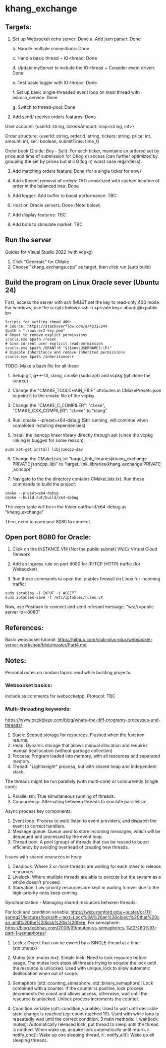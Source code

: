# khang_exchange

## Targets:
1. Set up Websocket echo server: Done
	a. Add json parser: Done
	
	b. Handle multiple connections: Done
	
	c. Handle basic thread + IO-thread: Done
	
	d. Update myServer to include the IO-thread + Consider event driven: Done
	
	e. Test basic logger with IO-thread: Done
	
	f. Set up basic single-threaded event loop on main thread with asio::io_service: Done 
	
	g. Switch to thread-pool: Done

2. Add send/ receive orders features: Done

User account: {userId: string, tickersAmount: map<string, int>}

Order structure: {userId: string, orderId: string, tickers: string, price: int, amount: int, sell: boolean, submitTime: time_t}

Order book (2 side: Buy - Sell): For each ticker, maintains an ordered set by price and 
time of submission for O(log n) access (can further optimized by grouping the set by prices
but still O(log n) worst case regardless).


3. Add matching orders feature: Done (for a single ticker for now)

4. Add efficient removal of orders: O(1) armortized with cached location of order in
the balanced tree: Done

5. Add logger: Add buffer to boost performance: TBC

6. Host on Oracle servers: Done (Note below)

7. Add display features: TBC

8. Add bots to stimulate market: TBC

## Run the server
Guides for Visual Studio 2022 (with vcpkg)

1. Click "Generate" for CMake
2. Choose "khang_exchange.cpp" as target, then click run (auto build)

## Build the program on Linux Oracle sever (Ubuntu 24)
First, access the server with ssh (MUST set the key to read-only 400 mode. For windows, use the scripts below): ssh -i \<private key> ubuntu@\<public ip>
```
Scripts for setting chmod 400:
# Source: https://stackoverflow.com/a/43317244
$path = ".\aws-ec2-key.pem"
# Reset to remove explict permissions
icacls.exe $path /reset
# Give current user explicit read-permission
icacls.exe $path /GRANT:R "$($env:USERNAME):(R)"
# Disable inheritance and remove inherited permissions
icacls.exe $path /inheritance:r
```

TODO: Make a bash file for all these
1. Setup git, g++-13, clang, cmake (sudo apt) and vcpkg (git clone the source)

2. Change the "CMAKE_TOOLCHAIN_FILE" attributes in CMakePresets.json to point it to the cmake file of the vcpkg

3. Change the "CMAKE_C_COMPILER": "cl.exe", "CMAKE_CXX_COMPILER": "cl.exe" to "clang"

4. Run: cmake --preset=x64-debug (Still running, will continue when completed installing dependencies)

5. Install the jsoncpp linker library directly through apt (since the vcpkg linking is bugged for some reason):
```
sudo apt-get install libjsoncpp-dev
```
6. Change the CMakeLists.txt "target_link_libraries(khang_exchange PRIVATE jsoncpp_lib)" to "target_link_libraries(khang_exchange PRIVATE jsoncpp)"

7. Navigate to the the directory contains CMakeLists.txt. 
Run those commands to build the project:
```
cmake --preset=x64-debug
cmake --build out/build/x64-debug
```
The executable will be in the folder out/build/x64-debug as "khang_exchange"

Then, need to open port 8080 to connect.
## Open port 8080 for Oracle:

1. Click on the INSTANCE VM (Not the public subnet) VNIC/ Virtual Cloud Network

2. Add an Ingress rule on port 8080 for IP/TCP (HTTP) traffic (for Websocket)

3. Run these commands to open the iptables firewall on Linux for incoming traffic:
```
sudo iptables -I INPUT -j ACCEPT
sudo iptables-save -f /etc/iptables/rules.v4
```

Now, use Postman to connect and send relevant message: "ws://\<public server ip>:8080"

## References:
Basic websocket tutorial: https://github.com/club-plus-plus/websocket-server-workshop/blob/master/Part4.md

## Notes:
Personal notes on random topics read while building projects.

### Websocket basics:
Include as comments for websocketpp.
Protocol: TBC


### Multi-threading keywords:
https://www.backblaze.com/blog/whats-the-diff-programs-processes-and-threads/
1. Stack: Scoped storage for resources. Flushed when the function returns.
2. Heap: Dynamic storage that allows manual allocation and requires manual deallocation
(without garbage collection)
3. Process: Program loaded into memory, with all resources and separated memory.
4. Thread: "Lightweight" process, but with shared heap and independent stack.

The threads might be run parallely (with multi-core) or concurrently (single core):
1. Parallelism: True simultaneous running of threads.
2. Concurrency: Alternating between threads to simulate parallelism.

Async process key components:
1. Event loop: Process to wait/ listen to event providers, and dispatch the event to correct handlers. 
2. Message queue: Queue used to store incoming messages, which will be dequeued and processed by the event loop.
3. Thread pool: A pool (group) of threads that can be reused to boost efficiency by avoiding overhead of creating new threads.

Issues with shared resources in heap:
1. Deadlock: Where 2 or more threads are waiting for each other to release resources.
2. Livelock: Where multiple threads are able to execute but the system as a whole doesn't proceed.
3. Starvation: Low-priority resources are kept in waiting forever due to the high-priority ones keep coming.

Synchronization - Managing shared resources between threads:

For lock and condition variable: https://web.stanford.edu/~ouster/cs111-spring21/lectures/locks/#:~:text=Lock%3A%20an%20object%20that%20can,until%20the%20lock%20is%20free.
For semaphore: https://blog.feabhas.com/2009/09/mutex-vs-semaphores-%E2%80%93-part-1-semaphores/

1. Locks: Object that can be owned by a SINGLE thread at a time (std::mutex)
2. Mutex (std::mutex mx): Simple lock: Need to lock resource before usage.
The mutex lock stops all threads trying to acquire the lock until the resource is unlocked.
Used with unique_lock to allow automatic deallocation when out of scope.

3. Semaphore (std::counting_semaphore, std::binary_semaphore): Lock combined with a counter.
If the counter is positive, lock process decrements the count and allows access; otherwise, wait until the resource is unlocked.
Unlock process increments the counter.

4. Condition variable (sdt::condition_variable): Used to wait until desirable state change is reached (eg: count reached 10).
Used with while loop to repeatedly wait until the correct condition.
3 main methods:
	i. wait(lock: mutex): Automatically released lock, put thread to sleep until the thread is notified.
	When wake up, acquire lock automatically until return.
	ii. notify_one(): Wake up one sleeping thread.
	iii. notify_all(): Wake up all sleeping threads.

